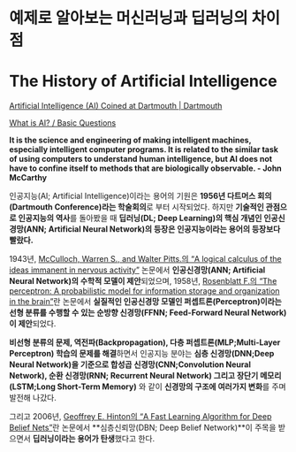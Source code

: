 # 예제로 알아보는 머신러닝과 딥러닝의 차이점

# The History of Artificial Intelligence

[Artificial Intelligence (AI) Coined at Dartmouth | Dartmouth](https://home.dartmouth.edu/about/artificial-intelligence-ai-coined-dartmouth)

[What is AI? / Basic Questions](http://jmc.stanford.edu/artificial-intelligence/what-is-ai/index.html)

**It is the science and engineering of making intelligent machines, especially intelligent computer programs. It is related to the similar task of using computers to understand human intelligence, but AI does not have to confine itself to methods that are biologically observable. - John McCarthy**

인공지능(AI; Artificial Intelligence)이라는 용어의 기원은 **1956년 다트머스 회의(Dartmouth Conference)라는 학술회의**로 부터 시작되었다. 하지만 **기술적인 관점으로 인공지능의 역사**를 돌아봤을 때 **딥러닝(DL; Deep Learning)의 핵심 개념인 인공신경망(ANN; Artificial Neural Network)의 등장은 인공지능이라는 용어의 등장보다 빨랐다.**

1943년, [McCulloch, Warren S., and Walter Pitts.의 “A logical calculus of the ideas immanent in nervous activity”](https://doi.org/10.1007/BF02478259) 논문에서 **인공신경망(ANN; Artificial Neural Network)의 수학적 모델이 제안**되었으며, 1958년, [Rosenblatt F.의 “The perceptron: A probabilistic model for information storage and organization in the brain”](https://psycnet.apa.org/doiLanding?doi=10.1037%2Fh0042519)란 논문에서 **실질적인 인공신경망 모델인 퍼셉트론(Perceptron)이라는 선형 분류를 수행할 수 있는 순방향 신경망(FFNN; Feed-Forward Neural Network)이 제안**되었다.

**비선형 분류의 문제, 역전파(Backpropagation), 다층 퍼셉트론(MLP;Multi-Layer Perceptron) 학습의 문제를 해결**하면서 인공지능 분야는 **심층 신경망(DNN;Deep Neural Network)을 기준으로 합성곱 신경망(CNN;Convolution Neural Network), 순환 신경망(RNN; Recurrent Neural Network) 그리고 장단기 메모리(LSTM;Long Short-Term Memory)** 와 같이 **신경망의 구조에 여러가지 변화**를 주며 발전해 나갔다.

그리고 2006년, [Geoffrey E. Hinton의 “A Fast Learning Algorithm for Deep Belief Nets”](https://www.cs.toronto.edu/~fritz/absps/ncfast.pdf)란 논문에서 **심층신뢰망(DBN; Deep Belief Network)**이 주목을 받으면서 **딥러닝이라는 용어가 탄생**했다고 한다.
